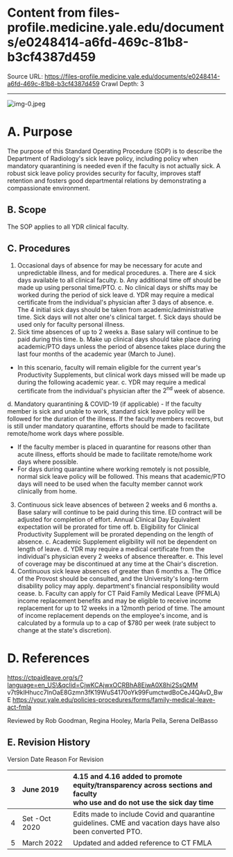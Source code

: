 # Content from files-profile.medicine.yale.edu/documents/e0248414-a6fd-469c-81b8-b3cf4387d459

Source URL: https://files-profile.medicine.yale.edu/documents/e0248414-a6fd-469c-81b8-b3cf4387d459
Crawl Depth: 3

---

![img-0.jpeg](images/img-0.jpeg.png)

# A. Purpose 

The purpose of this Standard Operating Procedure (SOP) is to describe the Department of Radiology's sick leave policy, including policy when mandatory quarantining is needed even if the faculty is not actually sick. A robust sick leave policy provides security for faculty, improves staff retention and fosters good departmental relations by demonstrating a compassionate environment.

## B. Scope

The SOP applies to all YDR clinical faculty.

## C. Procedures

1. Occasional days of absence for may be necessary for acute and unpredictable illness, and for medical procedures.
a. There are 4 sick days available to all clinical faculty.
b. Any additional time off should be made up using personal time/PTO.
c. No clinical days or shifts may be worked during the period of sick leave
d. YDR may require a medical certificate from the individual's physician after 3 days of absence.
e. The 4 initial sick days should be taken from academic/administrative time. Sick days will not alter one's clinical target.
f. Sick days should be used only for faculty personal illness.
2. Sick time absences of up to 2 weeks
a. Base salary will continue to be paid during this time.
b. Make up clinical days should take place during academic/PTO days unless the period of absence takes place during the last four months of the academic year (March to June).

- In this scenario, faculty will remain eligible for the current year's Productivity Supplements, but clinical work days missed will be made up during the following academic year.
c. YDR may require a medical certificate from the individual's physician after the $2^{\text {nd }}$ week of absence.

d. Mandatory quarantining \& COVID-19 (if applicable) - If the faculty member is sick and unable to work, standard sick leave policy will be followed for the duration of the illness. If the faculty members recovers, but is still under mandatory quarantine, efforts should be made to facilitate remote/home work days where possible.

- If the faculty member is placed in quarantine for reasons other than acute illness, efforts should be made to facilitate remote/home work days where possible.
- For days during quarantine where working remotely is not possible, normal sick leave policy will be followed. This means that academic/PTO days will need to be used when the faculty member cannot work clinically from home.

3. Continuous sick leave absences of between 2 weeks and 6 months
a. Base salary will continue to be paid during this time. ED contract will be adjusted for completion of effort. Annual Clinical Day Equivalent expectation will be prorated for time off.
b. Eligibility for Clinical Productivity Supplement will be prorated depending on the length of absence.
c. Academic Supplement eligibility will not be dependent on length of leave.
d. YDR may require a medical certificate from the individual's physician every 2 weeks of absence thereafter.
e. This level of coverage may be discontinued at any time at the Chair's discretion.
4. Continuous sick leave absences of greater than 6 months
a. The Office of the Provost should be consulted, and the University's long-term disability policy may apply. department's financial responsibility would cease.
b. Faculty can apply for CT Paid Family Medical Leave (PFMLA) income replacement benefits and may be eligible to receive income replacement for up to 12 weeks in a 12month period of time. The amount of income replacement depends on the employee's income, and is calculated by a formula up to a cap of $\$ 780$ per week (rate subject to change at the state's discretion).

# D. References 

https://ctpaidleave.org/s/?language=en_US\&qclid=CjwKCAjwxOCRBhA8EiwA0X8hi2SsQMM v7t9kIHhucc7InOaE8Gzmn3fK19WuS4170oYk99FumctwdBoCeJ4QAvD_BwE
https://your.yale.edu/policies-procedures/forms/family-medical-leave-act-fmla

Reviewed by Rob Goodman, Regina Hooley, Marla Pella, Serena DelBasso

## E. Revision History

Version Date Reason For Revision

| 3 | June 2019 | 4.15 and 4.16 added to promote <br> equity/transparency across sections and faculty <br> who use and do not use the sick day time |
| :-- | :-- | :-- |
| 4 | Set -Oct 2020 | Edits made to include Covid and quarantine <br> guidelines. CME and vacation days have also <br> been converted PTO. |
| 5 | March 2022 | Updated and added reference to CT FMLA |